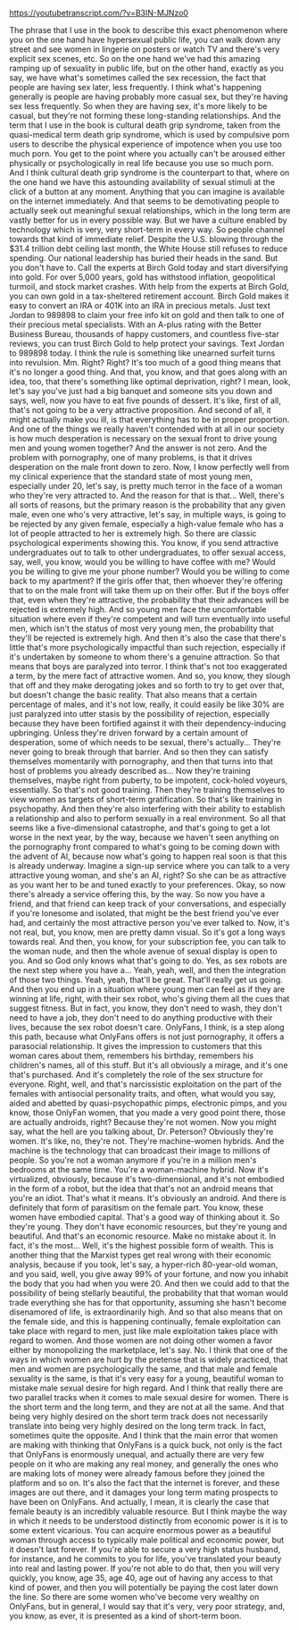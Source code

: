 https://youtubetranscript.com/?v=B3IN-MJNzo0

 The phrase that I use in the book to describe this exact phenomenon where you on the one hand have hypersexual public life, you can walk down any street and see women in lingerie on posters or watch TV and there's very explicit sex scenes, etc. So on the one hand we've had this amazing ramping up of sexuality in public life, but on the other hand, exactly as you say, we have what's sometimes called the sex recession, the fact that people are having sex later, less frequently. I think what's happening generally is people are having probably more casual sex, but they're having sex less frequently. So when they are having sex, it's more likely to be casual, but they're not forming these long-standing relationships. And the term that I use in the book is cultural death grip syndrome, taken from the quasi-medical term death grip syndrome, which is used by compulsive porn users to describe the physical experience of impotence when you use too much porn. You get to the point where you actually can't be aroused either physically or psychologically in real life because you use so much porn. And I think cultural death grip syndrome is the counterpart to that, where on the one hand we have this astounding availability of sexual stimuli at the click of a button at any moment. Anything that you can imagine is available on the internet immediately. And that seems to be demotivating people to actually seek out meaningful sexual relationships, which in the long term are vastly better for us in every possible way. But we have a culture enabled by technology which is very, very short-term in every way. So people channel towards that kind of immediate relief. Despite the U.S. blowing through the $31.4 trillion debt ceiling last month, the White House still refuses to reduce spending. Our national leadership has buried their heads in the sand. But you don't have to. Call the experts at Birch Gold today and start diversifying into gold. For over 5,000 years, gold has withstood inflation, geopolitical turmoil, and stock market crashes. With help from the experts at Birch Gold, you can own gold in a tax-sheltered retirement account. Birch Gold makes it easy to convert an IRA or 401K into an IRA in precious metals. Just text Jordan to 989898 to claim your free info kit on gold and then talk to one of their precious metal specialists. With an A-plus rating with the Better Business Bureau, thousands of happy customers, and countless five-star reviews, you can trust Birch Gold to help protect your savings. Text Jordan to 989898 today. I think the rule is something like unearned surfeit turns into revulsion. Mm. Right? Right? It's too much of a good thing means that it's no longer a good thing. And that, you know, and that goes along with an idea, too, that there's something like optimal deprivation, right? I mean, look, let's say you've just had a big banquet and someone sits you down and says, well, now you have to eat five pounds of dessert. It's like, first of all, that's not going to be a very attractive proposition. And second of all, it might actually make you ill, is that everything has to be in proper proportion. And one of the things we really haven't contended with at all in our society is how much desperation is necessary on the sexual front to drive young men and young women together? And the answer is not zero. And the problem with pornography, one of many problems, is that it drives desperation on the male front down to zero. Now, I know perfectly well from my clinical experience that the standard state of most young men, especially under 20, let's say, is pretty much terror in the face of a woman who they're very attracted to. And the reason for that is that... Well, there's all sorts of reasons, but the primary reason is the probability that any given male, even one who's very attractive, let's say, in multiple ways, is going to be rejected by any given female, especially a high-value female who has a lot of people attracted to her is extremely high. So there are classic psychological experiments showing this. You know, if you send attractive undergraduates out to talk to other undergraduates, to offer sexual access, say, well, you know, would you be willing to have coffee with me? Would you be willing to give me your phone number? Would you be willing to come back to my apartment? If the girls offer that, then whoever they're offering that to on the male front will take them up on their offer. But if the boys offer that, even when they're attractive, the probability that their advances will be rejected is extremely high. And so young men face the uncomfortable situation where even if they're competent and will turn eventually into useful men, which isn't the status of most very young men, the probability that they'll be rejected is extremely high. And then it's also the case that there's little that's more psychologically impactful than such rejection, especially if it's undertaken by someone to whom there's a genuine attraction. So that means that boys are paralyzed into terror. I think that's not too exaggerated a term, by the mere fact of attractive women. And so, you know, they slough that off and they make derogating jokes and so forth to try to get over that, but doesn't change the basic reality. That also means that a certain percentage of males, and it's not low, really, it could easily be like 30% are just paralyzed into utter stasis by the possibility of rejection, especially because they have been fortified against it with their dependency-inducing upbringing. Unless they're driven forward by a certain amount of desperation, some of which needs to be sexual, there's actually... They're never going to break through that barrier. And so then they can satisfy themselves momentarily with pornography, and then that turns into that host of problems you already described as... Now they're training themselves, maybe right from puberty, to be impotent, cock-holed voyeurs, essentially. So that's not good training. Then they're training themselves to view women as targets of short-term gratification. So that's like training in psychopathy. And then they're also interfering with their ability to establish a relationship and also to perform sexually in a real environment. So all that seems like a five-dimensional catastrophe, and that's going to get a lot worse in the next year, by the way, because we haven't seen anything on the pornography front compared to what's going to be coming down with the advent of AI, because now what's going to happen real soon is that this is already underway. Imagine a sign-up service where you can talk to a very attractive young woman, and she's an AI, right? So she can be as attractive as you want her to be and tuned exactly to your preferences. Okay, so now there's already a service offering this, by the way. So now you have a friend, and that friend can keep track of your conversations, and especially if you're lonesome and isolated, that might be the best friend you've ever had, and certainly the most attractive person you've ever talked to. Now, it's not real, but, you know, men are pretty damn visual. So it's got a long ways towards real. And then, you know, for your subscription fee, you can talk to the woman nude, and then the whole avenue of sexual display is open to you. And so God only knows what that's going to do. Yes, as sex robots are the next step where you have a... Yeah, yeah, well, and then the integration of those two things. Yeah, yeah, that'll be great. That'll really get us going. And then you end up in a situation where young men can feel as if they are winning at life, right, with their sex robot, who's giving them all the cues that suggest fitness. But in fact, you know, they don't need to wash, they don't need to have a job, they don't need to do anything productive with their lives, because the sex robot doesn't care. OnlyFans, I think, is a step along this path, because what OnlyFans offers is not just pornography, it offers a parasocial relationship. It gives the impression to customers that this woman cares about them, remembers his birthday, remembers his children's names, all of this stuff. But it's all obviously a mirage, and it's one that's purchased. And it's completely the role of the sex structure for everyone. Right, well, and that's narcissistic exploitation on the part of the females with antisocial personality traits, and often, what would you say, aided and abetted by quasi-psychopathic pimps, electronic pimps, and you know, those OnlyFan women, that you made a very good point there, those are actually androids, right? Because they're not women. Now you might say, what the hell are you talking about, Dr. Peterson? Obviously they're women. It's like, no, they're not. They're machine-women hybrids. And the machine is the technology that can broadcast their image to millions of people. So you're not a woman anymore if you're in a million men's bedrooms at the same time. You're a woman-machine hybrid. Now it's virtualized, obviously, because it's two-dimensional, and it's not embodied in the form of a robot, but the idea that that's not an android means that you're an idiot. That's what it means. It's obviously an android. And there is definitely that form of parasitism on the female part. You know, these women have embodied capital. That's a good way of thinking about it. So they're young. They don't have economic resources, but they're young and beautiful. And that's an economic resource. Make no mistake about it. In fact, it's the most... Well, it's the highest possible form of wealth. This is another thing that the Marxist types get real wrong with their economic analysis, because if you took, let's say, a hyper-rich 80-year-old woman, and you said, well, you give away 99% of your fortune, and now you inhabit the body that you had when you were 20. And then we could add to that the possibility of being stellarly beautiful, the probability that that woman would trade everything she has for that opportunity, assuming she hasn't become disenamored of life, is extraordinarily high. And so that also means that on the female side, and this is happening continually, female exploitation can take place with regard to men, just like male exploitation takes place with regard to women. And those women are not doing other women a favor either by monopolizing the marketplace, let's say. No. I think that one of the ways in which women are hurt by the pretense that is widely practiced, that men and women are psychologically the same, and that male and female sexuality is the same, is that it's very easy for a young, beautiful woman to mistake male sexual desire for high regard. And I think that really there are two parallel tracks when it comes to male sexual desire for women. There is the short term and the long term, and they are not at all the same. And that being very highly desired on the short term track does not necessarily translate into being very highly desired on the long term track. In fact, sometimes quite the opposite. And I think that the main error that women are making with thinking that OnlyFans is a quick buck, not only is the fact that OnlyFans is enormously unequal, and actually there are very few people on it who are making any real money, and generally the ones who are making lots of money were already famous before they joined the platform and so on. It's also the fact that the internet is forever, and these images are out there, and it damages your long term mating prospects to have been on OnlyFans. And actually, I mean, it is clearly the case that female beauty is an incredibly valuable resource. But I think maybe the way in which it needs to be understood distinctly from economic power is it is to some extent vicarious. You can acquire enormous power as a beautiful woman through access to typically male political and economic power, but it doesn't last forever. If you're able to secure a very high status husband, for instance, and he commits to you for life, you've translated your beauty into real and lasting power. If you're not able to do that, then you will very quickly, you know, age 35, age 40, age out of having any access to that kind of power, and then you will potentially be paying the cost later down the line. So there are some women who've become very wealthy on OnlyFans, but in general, I would say that it's very, very poor strategy, and, you know, as ever, it is presented as a kind of short-term boon.